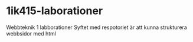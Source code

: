 1ik415-laborationer
===================

Webbteknik 1 labborationer
Syftet med respotoriet är att kunna strukturera webbsidor med html